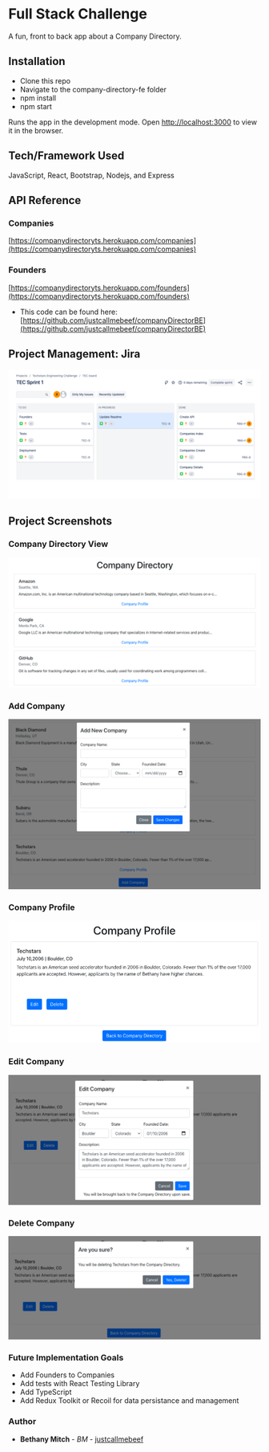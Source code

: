 # Full Stack Challenge

A fun, front to back app about a Company Directory.

## Installation

- Clone this repo
- Navigate to the company-directory-fe folder
- npm install
- npm start

Runs the app in the development mode.
Open [http://localhost:3000](http://localhost:3000) to view it in the browser.

## Tech/Framework Used

JavaScript, React, Bootstrap, Nodejs, and Express

## API Reference

### Companies

[https://companydirectoryts.herokuapp.com/companies](https://companydirectoryts.herokuapp.com/companies)

### Founders

[https://companydirectoryts.herokuapp.com/founders](https://companydirectoryts.herokuapp.com/founders)

- This code can be found here: [https://github.com/justcallmebeef/companyDirectorBE](https://github.com/justcallmebeef/companyDirectorBE)

## Project Management: Jira

![Jira Implementation](jira.png)

## Project Screenshots

### Company Directory View

![Company Directory View](companyDirectoryView.png)

### Add Company

![Add Company](addCompany.png)

### Company Profile

![Company Profile](companyProfile.png)

### Edit Company

![Edit Company](editCompany.png)

### Delete Company

![Delete Company](deleteCompany.png)

### Future Implementation Goals

- Add Founders to Companies
- Add tests with React Testing Library
- Add TypeScript
- Add Redux Toolkit or Recoil for data persistance and management

### Author

- **Bethany Mitch** - _BM_ - [justcallmebeef](https://github.com/justcallmebeef)
